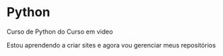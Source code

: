 # Python
Curso de Python do Curso em video

Estou aprendendo a criar sites e agora vou gerenciar meus repositórios
